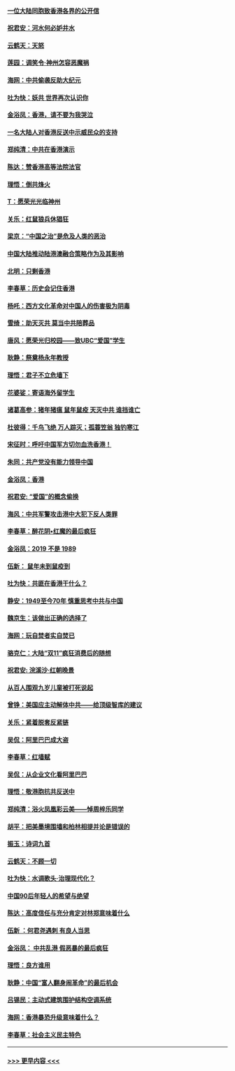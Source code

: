 #### [一位大陆同胞致香港各界的公开信](../pages/nsc993/n11675761.md?t=11240244) 
#### [祝君安：河水何必妒井水](../pages/nsc993/n11675746.md?t=11240244) 
#### [云鹤天：天怒](../pages/nsc993/n11675718.md?t=11240244) 
#### [莲园：调笑令‧神州怎容恶魔祸](../pages/nsc993/n11675648.md?t=11240244) 
#### [海网：中共偷袭反助大纪元](../pages/nsc993/n11673515.md?t=11240244) 
#### [吐为快：妖共 世界再次认识你](../pages/nsc993/n11673506.md?t=11240244) 
#### [金浴凤：香港，请不要为我哭泣](../pages/nsc993/n11673248.md?t=11240244) 
#### [一名大陆人对香港反送中示威民众的支持](../pages/nsc993/n11672615.md?t=11240244) 
#### [郑纯清：中共在香港演示](../pages/nsc993/n11670539.md?t=11240244) 
#### [陈达：赞香港高等法院法官](../pages/nsc993/n11669542.md?t=11240244) 
#### [理悟：倒共烽火](../pages/nsc993/n11668844.md?t=11240244) 
#### [T：愿荣光光临神州](../pages/nsc993/n11668421.md?t=11240244) 
#### [关乐：红鼠狼兵休猖狂](../pages/nsc993/n11668378.md?t=11240244) 
#### [梁京：“中国之治”是危及人类的恶治](../pages/nsc993/n11668328.md?t=11240244) 
#### [中国大陆推动陆港澳融合策略作为及其影响](../pages/nsc993/n11668157.md?t=11240244) 
#### [北明：只剩香港](../pages/nsc993/n11668002.md?t=11240244) 
#### [李春草：历史会记住香港](../pages/nsc993/n11667927.md?t=11240244) 
#### [杨吒：西方文化革命对中国人的伤害极为阴毒](../pages/nsc993/n11664521.md?t=11240244) 
#### [雪绮：助天灭共 莫当中共陪葬品](../pages/nsc993/n11662650.md?t=11240244) 
#### [唐风：愿荣光归校园——致UBC“爱国”学生](../pages/nsc993/n11662194.md?t=11240244) 
#### [耿静：祭奠杨永年教授](../pages/nsc993/n11662514.md?t=11240244) 
#### [理悟：君子不立危墙下](../pages/nsc993/n11662172.md?t=11240244) 
#### [花婆娑：寄语海外留学生](../pages/nsc993/n11662121.md?t=11240244) 
#### [诸葛高参：猪年猪瘟 鼠年鼠疫 天灭中共 谁挡谁亡](../pages/nsc993/n11661980.md?t=11240244) 
#### [杜彼得：千鸟飞绝 万人踪灭；孤蓑笠翁 独钓寒江](../pages/nsc993/n11661170.md?t=11240244) 
#### [宋征时：呼吁中国军方切勿血洗香港！](../pages/nsc993/n11415318.md?t=11240244) 
#### [朱同：共产党没有能力领导中国](../pages/nsc993/n11660421.md?t=11240244) 
#### [金浴凤：香港](../pages/nsc993/n11660419.md?t=11240244) 
#### [祝君安: “爱国”的概念偷换](../pages/nsc993/n11659706.md?t=11240244) 
#### [海风：中共军警攻击港中大犯下反人类罪](../pages/nsc993/n11659632.md?t=11240244) 
#### [李春草：醉花阴•红魔的最后疯狂](../pages/nsc993/n11659287.md?t=11240244) 
#### [金浴凤：2019 不是 1989](../pages/nsc993/n11657663.md?t=11240244) 
#### [伍新： 鼠年未到鼠疫到](../pages/nsc993/n11655098.md?t=11240244) 
#### [吐为快：共匪在香港干什么？](../pages/nsc993/n11654891.md?t=11240244) 
#### [静安：1949至今70年 慎重思考中共与中国](../pages/nsc993/n11651244.md?t=11240244) 
#### [魏京生：该做出正确的选择了](../pages/nsc993/n11653084.md?t=11240244) 
#### [海网：玩自焚者实自焚已](../pages/nsc993/n11652423.md?t=11240244) 
#### [骆克仁：大陆“双11”疯狂消费后的随想](../pages/nsc993/n11652305.md?t=11240244) 
#### [祝君安: 浣溪沙·红朝晚景](../pages/nsc993/n11652258.md?t=11240244) 
#### [从百人围观九岁儿童被打死说起](../pages/nsc993/n11651030.md?t=11240244) 
#### [曾铮：美国应主动解体中共——给顶级智库的建议](../pages/nsc993/n11649888.md?t=11240244) 
#### [关乐：紧着脱套反紧链](../pages/nsc993/n11649069.md?t=11240244) 
#### [吴侃：阿里巴巴成大盗](../pages/nsc993/n11645523.md?t=11240244) 
#### [李春草：红墙赋](../pages/nsc993/n11646389.md?t=11240244) 
#### [吴侃：从企业文化看阿里巴巴](../pages/nsc993/n11645476.md?t=11240244) 
#### [理悟：敬港胞抗共反送中](../pages/nsc993/n11645466.md?t=11240244) 
#### [郑纯清：浴火凤凰彩云美——悼周梓乐同学](../pages/nsc993/n11645155.md?t=11240244) 
#### [胡平：把美墨境围墙和柏林相提并论是错误的](../pages/nsc993/n11645134.md?t=11240244) 
#### [振玉：诗词九首](../pages/nsc993/n11644081.md?t=11240244) 
#### [云鹤天：不顾一切](../pages/nsc993/n11643508.md?t=11240244) 
#### [吐为快：水调歌头·治理现代化？](../pages/nsc993/n11643485.md?t=11240244) 
#### [中国90后年轻人的希望与绝望](../pages/nsc993/n11642317.md?t=11240244) 
#### [陈达：高度信任与充分肯定对林郑意味着什么](../pages/nsc993/n11641441.md?t=11240244) 
#### [伍新 ：何君尧遇刺 有良人当思](../pages/nsc993/n11641503.md?t=11240244) 
#### [金浴凤： 中共乱港  假恶暴的最后疯狂](../pages/nsc993/n11641495.md?t=11240244) 
#### [理悟：良方谁用](../pages/nsc993/n11641463.md?t=11240244) 
#### [耿静：中国“富人翻身闹革命”的最后机会](../pages/nsc993/n11640655.md?t=11240244) 
#### [吕锡民：主动式建筑围护结构空调系统](../pages/nsc993/n11640168.md?t=11240244) 
#### [海网：香港暴恐升级意味着什么？](../pages/nsc993/n11635904.md?t=11240244) 
#### [李春草：社会主义民主特色](../pages/nsc993/n11634657.md?t=11240244) 

----
#### [ >>> 更早内容 <<< ](../indexes/nsc993-earlier.md)
